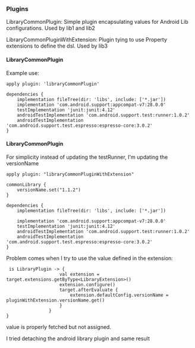 ### Plugins

LibraryCommonPlugin: Simple plugin encapsulating values for Android Lib configurations. Used by lib1 and lib2

LibraryCommonPluginWithExtension: Plugin tying to use Property extensions to define the dsl. Used by lib3


#### LibraryCommonPlugin

Example use:

```
apply plugin: 'libraryCommonPlugin'

dependencies {
    implementation fileTree(dir: 'libs', include: ['*.jar'])
    implementation 'com.android.support:appcompat-v7:28.0.0'
    testImplementation 'junit:junit:4.12'
    androidTestImplementation 'com.android.support.test:runner:1.0.2'
    androidTestImplementation 'com.android.support.test.espresso:espresso-core:3.0.2'
}
```

#### LibraryCommonPlugin

For simplicity instead of updating the testRunner, I'm updating the versionName


```
apply plugin: "libraryCommonPluginWithExtension"

commonLibrary {
    versionName.set("1.1.2")
}

dependencies {
    implementation fileTree(dir: 'libs', include: ['*.jar'])

    implementation 'com.android.support:appcompat-v7:28.0.0'
    testImplementation 'junit:junit:4.12'
    androidTestImplementation 'com.android.support.test:runner:1.0.2'
    androidTestImplementation 'com.android.support.test.espresso:espresso-core:3.0.2'
}

```

Problem comes when I try to use the value defined in the extension:

```
 is LibraryPlugin -> {
                    val extension = target.extensions.getByType<LibraryExtension>()
                    extension.configure()
                    target.afterEvaluate {
                        extension.defaultConfig.versionName = pluginWithExtension.versionName.get()
                    }
                }
}
```
value is properly fetched but not assigned.

I tried detaching the android library plugin and same result